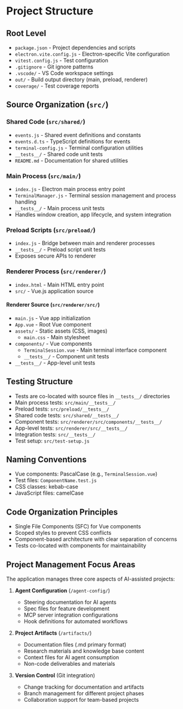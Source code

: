 # Project Structure

## Root Level

- `package.json` - Project dependencies and scripts
- `electron.vite.config.js` - Electron-specific Vite configuration
- `vitest.config.js` - Test configuration
- `.gitignore` - Git ignore patterns
- `.vscode/` - VS Code workspace settings
- `out/` - Build output directory (main, preload, renderer)
- `coverage/` - Test coverage reports

## Source Organization (`src/`)

### Shared Code (`src/shared/`)

- `events.js` - Shared event definitions and constants
- `events.d.ts` - TypeScript definitions for events
- `terminal-config.js` - Terminal configuration utilities
- `__tests__/` - Shared code unit tests
- `README.md` - Documentation for shared utilities

### Main Process (`src/main/`)

- `index.js` - Electron main process entry point
- `TerminalManager.js` - Terminal session management and process handling
- `__tests__/` - Main process unit tests
- Handles window creation, app lifecycle, and system integration

### Preload Scripts (`src/preload/`)

- `index.js` - Bridge between main and renderer processes
- `__tests__/` - Preload script unit tests
- Exposes secure APIs to renderer

### Renderer Process (`src/renderer/`)

- `index.html` - Main HTML entry point
- `src/` - Vue.js application source

#### Renderer Source (`src/renderer/src/`)

- `main.js` - Vue app initialization
- `App.vue` - Root Vue component
- `assets/` - Static assets (CSS, images)
  - `main.css` - Main stylesheet
- `components/` - Vue components
  - `TerminalSession.vue` - Main terminal interface component
  - `__tests__/` - Component unit tests
- `__tests__/` - App-level unit tests

## Testing Structure

- Tests are co-located with source files in `__tests__/` directories
- Main process tests: `src/main/__tests__/`
- Preload tests: `src/preload/__tests__/`
- Shared code tests: `src/shared/__tests__/`
- Component tests: `src/renderer/src/components/__tests__/`
- App-level tests: `src/renderer/src/__tests__/`
- Integration tests: `src/__tests__/`
- Test setup: `src/test-setup.js`

## Naming Conventions

- Vue components: PascalCase (e.g., `TerminalSession.vue`)
- Test files: `ComponentName.test.js`
- CSS classes: kebab-case
- JavaScript files: camelCase

## Code Organization Principles

- Single File Components (SFC) for Vue components
- Scoped styles to prevent CSS conflicts
- Component-based architecture with clear separation of concerns
- Tests co-located with components for maintainability

## Project Management Focus Areas

The application manages three core aspects of AI-assisted projects:

1. **Agent Configuration** (`/agent-config/`)

   - Steering documentation for AI agents
   - Spec files for feature development
   - MCP server integration configurations
   - Hook definitions for automated workflows

2. **Project Artifacts** (`/artifacts/`)

   - Documentation files (.md primary format)
   - Research materials and knowledge base content
   - Context files for AI agent consumption
   - Non-code deliverables and materials

3. **Version Control** (Git integration)
   - Change tracking for documentation and artifacts
   - Branch management for different project phases
   - Collaboration support for team-based projects
